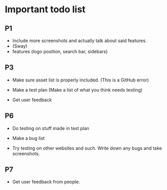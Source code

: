 
# Important todo list

## P1

- Include more screenshots and actually talk about said features.
- (Sway)
- features (logo position, search bar, sidebars)

## P3

- Make sure asset list is properly included. (This is a GitHub error)

- Make a test plan (Make a list of what you think needs testing)

- Get user feedback

## P6

- Do testing on stuff made in test plan

- Make a bug list

- Try testing on other websites and such. Write down any bugs and take screenshots.

## P7

- Get user feedback from people.
